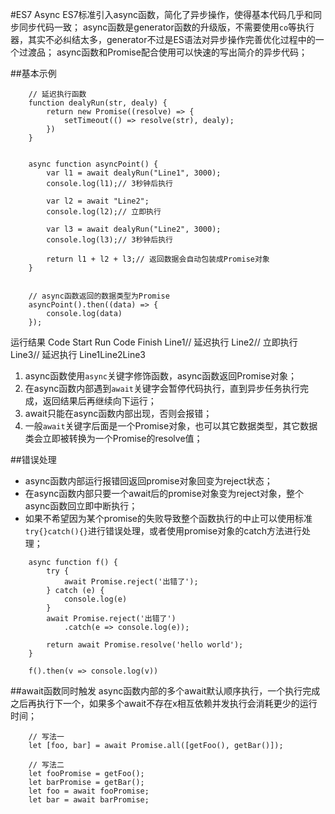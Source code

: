 #ES7 Async
ES7标准引入async函数，简化了异步操作，使得基本代码几乎和同步同步代码一致；
async函数是generator函数的升级版，不需要使用`co`等执行器，其实不必纠结太多，generator不过是ES语法对异步操作完善优化过程中的一个过渡品；
async函数和Promise配合使用可以快速的写出简介的异步代码；

##基本示例
```
    // 延迟执行函数
    function dealyRun(str, dealy) {
        return new Promise((resolve) => {
            setTimeout(() => resolve(str), dealy);
        })
    }


    async function asyncPoint() {
        var l1 = await dealyRun("Line1", 3000);
        console.log(l1);// 3秒钟后执行
        
        var l2 = await "Line2";
        console.log(l2);// 立即执行

        var l3 = await dealyRun("Line2", 3000);
        console.log(l3);// 3秒钟后执行

        return l1 + l2 + l3;// 返回数据会自动包装成Promise对象
    }
    

    // async函数返回的数据类型为Promise
    asyncPoint().then((data) => {
        console.log(data)
    });
```
运行结果
Code Start Run
Code Finish
Line1// 延迟执行
Line2// 立即执行
Line3// 延迟执行
Line1Line2Line3

1. async函数使用`async`关键字修饰函数，async函数返回Promise对象；
2. 在async函数内部遇到`await`关键字会暂停代码执行，直到异步任务执行完成，返回结果后再继续向下运行；
3. await只能在async函数内部出现，否则会报错；
4. 一般`await`关键字后面是一个Promise对象，也可以其它数据类型，其它数据类会立即被转换为一个Promise的resolve值；


##错误处理
+ async函数内部运行报错回返回promise对象回变为reject状态；
+ 在async函数内部只要一个await后的promise对象变为reject对象，整个async函数回立即中断执行；
+ 如果不希望因为某个promise的失败导致整个函数执行的中止可以使用标准`try{}catch(){}`进行错误处理，或者使用promise对象的catch方法进行处理；

```
    async function f() {
        try {
            await Promise.reject('出错了');
        } catch (e) {
            console.log(e)
        }
        await Promise.reject('出错了')
            .catch(e => console.log(e));

        return await Promise.resolve('hello world');
    }

    f().then(v => console.log(v))
```



##await函数同时触发
async函数内部的多个await默认顺序执行，一个执行完成之后再执行下一个，如果多个await不存在x相互依赖并发执行会消耗更少的运行时间；

```
    // 写法一
    let [foo, bar] = await Promise.all([getFoo(), getBar()]);

    // 写法二
    let fooPromise = getFoo();
    let barPromise = getBar();
    let foo = await fooPromise;
    let bar = await barPromise;
```

























